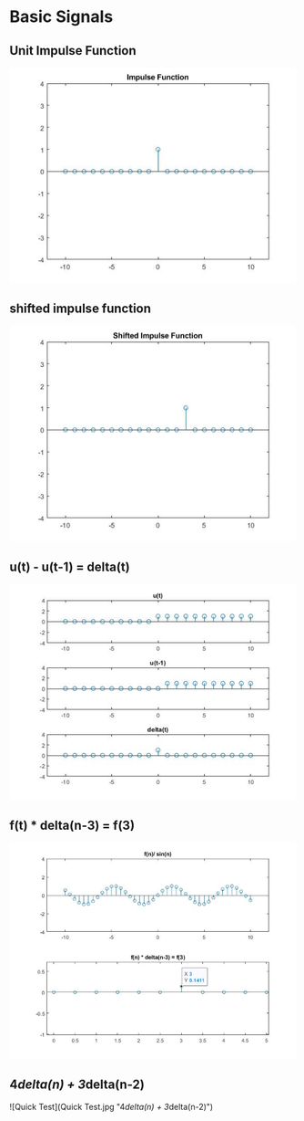 # Basic Signals
## Unit Impulse Function
![impulse_fun_fig](impulse_fun_fig.jpg "Impulse Function figure")

## shifted impulse function
![shifted_impulse_function_fig](shifted_impulse_function_fig.jpg "shifted impulse function")

## u(t) - u(t-1) = delta(t)
![SubtractionOfUnitStepAndShifted_fig](SubtractionOfUnitStepAndShifted_fig.jpg "Subtraction Of Unit Step And Shifted")

## f(t) * delta(n-3) = f(3)
![anyFunctionIntoDelta](anyFunctionIntoDelta.jpg "any Function Into Delta")

## 4*delta(n) + 3*delta(n-2)
![Quick Test](Quick Test.jpg "4*delta(n) + 3*delta(n-2)")

